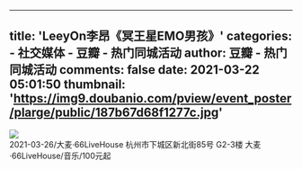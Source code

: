 
---
title: 'LeeyOn李昂《冥王星EMO男孩》'
categories: 
    - 社交媒体
    - 豆瓣 - 热门同城活动
author: 豆瓣 - 热门同城活动
comments: false
date: 2021-03-22 05:01:50
thumbnail: 'https://img9.doubanio.com/pview/event_poster/plarge/public/187b67d68f1277c.jpg'
---

<div>   
<img src="https://img9.doubanio.com/pview/event_poster/plarge/public/187b67d68f1277c.jpg" referrerpolicy="no-referrer"><br>
              2021-03-26/大麦·66LiveHouse 杭州市下城区新北街85号 G2-3楼 大麦·66LiveHouse/音乐/100元起
              
</div>
            